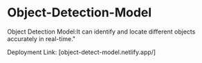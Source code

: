# Object-Detection-Model
Object Detection Model:It can identify and locate different objects accurately in real-time."

Deployment Link: [object-detect-model.netlify.app/]
